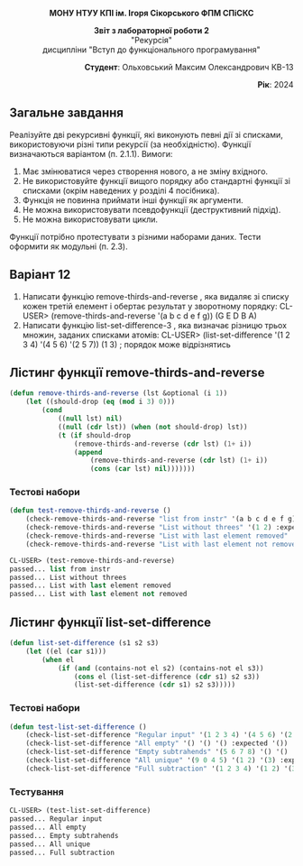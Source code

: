 <p align="center"><b>МОНУ НТУУ КПІ ім. Ігоря Сікорського ФПМ СПіСКС</b></p>
<p align="center">
<b>Звіт з лабораторної роботи 2</b><br/>
"Рекурсія"<br/>
дисципліни "Вступ до функціонального програмування"
</p>
<p align="right"><b>Студент</b>: Ольховський Максим Олександрович КВ-13</p>
<p align="right"><b>Рік</b>: 2024</p>

## Загальне завдання

Реалізуйте дві рекурсивні функції, які виконують певні дії зі списками, використовуючи різні типи рекурсії (за необхідністю). Функції визначаються варіантом (п. 2.1.1). Вимоги:

1. Має змінюватися через створення нового, а не зміну вхідного.
2. Не використовуйте функції вищого порядку або стандартні функції зі списками (окрім наведених у розділі 4 посібника).
3. Функція не повинна приймати інші функції як аргументи.
4. Не можна використовувати псевдофункції (деструктивний підхід).
5. Не можна використовувати цикли.

Функції потрібно протестувати з різними наборами даних. Тести оформити як модульні (п. 2.3).

## Варіант 12

1. Написати функцію remove-thirds-and-reverse , яка видаляє зі списку кожен третій
елемент і обертає результат у зворотному порядку:
CL-USER> (remove-thirds-and-reverse '(a b c d e f g))
(G E D B A)
2. Написати функцію list-set-difference-3 , яка визначає різницю трьох множин, заданих списками атомів:
CL-USER> (list-set-difference '(1 2 3 4) '(4 5 6) '(2 5 7))
(1 3) ; порядок може відрізнятись

## Лістинг функції remove-thirds-and-reverse

```lisp
(defun remove-thirds-and-reverse (lst &optional (i 1))
    (let ((should-drop (eq (mod i 3) 0)))
        (cond
            ((null lst) nil)
            ((null (cdr lst)) (when (not should-drop) lst))
            (t (if should-drop
                (remove-thirds-and-reverse (cdr lst) (1+ i))
                (append
                    (remove-thirds-and-reverse (cdr lst) (1+ i))
                    (cons (car lst) nil)))))))
```

### Тестові набори

```lisp
(defun test-remove-thirds-and-reverse ()
    (check-remove-thirds-and-reverse "list from instr" '(a b c d e f g) :expected '(G E D B A))
    (check-remove-thirds-and-reverse "List without threes" '(1 2) :expected '(2 1))
    (check-remove-thirds-and-reverse "List with last element removed" '(1 2 3 4 5 6) :expected '(5 4 2 1))
    (check-remove-thirds-and-reverse "List with last element not removed" '(1 2 3 4 5 6 7) :expected '(7 5 4 2 1)))
```

```lisp
CL-USER> (test-remove-thirds-and-reverse)
passed... list from instr
passed... List without threes
passed... List with last element removed
passed... List with last element not removed

```

## Лістинг функції list-set-difference

```lisp
(defun list-set-difference (s1 s2 s3)
    (let ((el (car s1)))
        (when el
            (if (and (contains-not el s2) (contains-not el s3))
                (cons el (list-set-difference (cdr s1) s2 s3))
                (list-set-difference (cdr s1) s2 s3)))))
```

### Тестові набори

```lisp
(defun test-list-set-difference ()
    (check-list-set-difference "Regular input" '(1 2 3 4) '(4 5 6) '(2 5 7) :expected '(1 3))
    (check-list-set-difference "All empty" '() '() '() :expected '())
    (check-list-set-difference "Empty subtrahends" '(5 6 7 8) '() '() :expected '(5 6 7 8))
    (check-list-set-difference "All unique" '(9 0 4 5) '(1 2) '(3) :expected '(9 0 4 5))
    (check-list-set-difference "Full subtraction" '(1 2 3 4) '(1 2) '(3 4) :expected '()))
```

### Тестування

```lisp
CL-USER> (test-list-set-difference)
passed... Regular input
passed... All empty
passed... Empty subtrahends
passed... All unique
passed... Full subtraction
```
